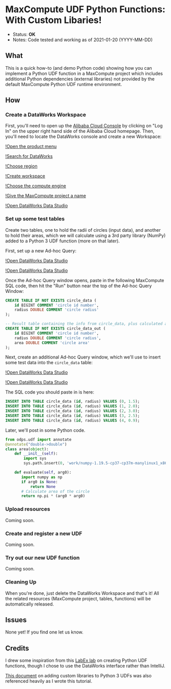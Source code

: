 # MaxCompute UDF Python Functions: With Custom Libaries!

- Status: **OK**
- Notes: Code tested and working as of 2021-01-20 (YYYY-MM-DD)

## What

This is a quick how-to (and demo Python code) showing how you can implement a Python UDF function in a MaxCompute project which includes additional Python dependencies (external libraries) not provided by the default MaxCompute Python UDF runtime environment.

## How

### Create a DataWorks Workspace

First, you'll need to open up the [Alibaba Cloud Console](https://www.alibabacloud.com) by clicking on "Log In" on the upper right hand side of the Alibaba Cloud homepage. Then, you'll need to locate the DataWorks console and create a new Workspace:

[!Open the product menu](images/01.png)

[!Search for DataWorks](images/02.png)

[!Choose region](images/03.png)

[!Create workspace](images/04.png)

[!Choose the compute engine](images/05.png)

[!Give the MaxCompute project a name](images/06.png)

[!Open DataWorks Data Studio](images/07.png)

### Set up some test tables

Create two tables, one to hold the radii of circles (input data), and another to hold their areas, which we will calculate using a 3rd party library (NumPy) added to a Python 3 UDF function (more on that later). 

First, set up a new Ad-hoc Query:

[!Open DataWorks Data Studio](images/08.png)

[!Open DataWorks Data Studio](images/09.png)

Once the Ad-hoc Query window opens, paste in the following MaxCompute SQL code, then hit the "Run" button near the top of the Ad-hoc Query Window:

```sql
CREATE TABLE IF NOT EXISTS circle_data (
    id BIGINT COMMENT 'circle id number',
    radius DOUBLE COMMENT 'circle radius'
);

-- Result table containing the info from circle_data, plus calculated areas
CREATE TABLE IF NOT EXISTS circle_data_out (
    id BIGINT COMMENT 'circle id number',
    radius DOUBLE COMMENT 'circle radius',
    area DOUBLE COMMENT 'circle area'
);
```

Next, create an additional Ad-hoc Query window, which we'll use to insert some test data into the `circle_data` table:

[!Open DataWorks Data Studio](images/10.png)

[!Open DataWorks Data Studio](images/11.png)

The SQL code you should paste in is here:

```sql
INSERT INTO TABLE circle_data (id, radius) VALUES (0, 1.5);
INSERT INTO TABLE circle_data (id, radius) VALUES (1, 2.0);
INSERT INTO TABLE circle_data (id, radius) VALUES (2, 3.0);
INSERT INTO TABLE circle_data (id, radius) VALUES (3, 2.5);
INSERT INTO TABLE circle_data (id, radius) VALUES (4, 0.9);
```

Later, we'll post in some Python code. 

```python
from odps.udf import annotate
@annotate("double->double")
class area(object):
    def __init__(self):
        import sys
        sys.path.insert(0, 'work/numpy-1.19.5-cp37-cp37m-manylinux1_x86_64.zip') # Our NumPy package

    def evaluate(self, arg0):
       import numpy as np
       if arg0 is None:
           return None
       # Calculate area of the circle
       return np.pi * (arg0 * arg0)
```

### Upload resources

Coming soon.

### Create and register a new UDF

Coming soon.

### Try out our new UDF function

Coming soon.

### Cleaning Up

When you're done, just delete the DataWorks Workspace and that's it! All the related resources (MaxCompute project, tables, functions) will be automatically released.

## Issues

None yet! If you find one let us know. 

## Credits

I drew some inspiration from this [LabEx lab](https://labex.io/courses/use-maxcompute-studio-to-develop-python-udfs) on creating Python UDF functions, though I chose to use the DataWorks interface rather than IntelliJ. 

[This document](https://www.alibabacloud.com/help/doc-detail/189752.htm) on adding custom libraries to Python 3 UDFs was also referenced heavily as I wrote this tutorial.

